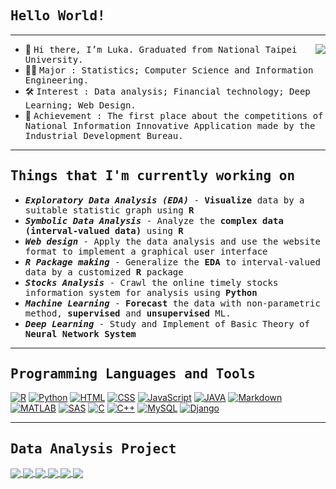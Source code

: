 
    
## <samp>Hello World!</samp>

---
<img align="right" src="https://github-readme-stats-anuraghazra1.vercel.app/api/top-langs/?username=kiangkiangkiang&layout=compact&theme=onedark" />

- 👋 <samp>Hi there, I’m Luka. Graduated from National Taipei University.</samp>
- 👨‍💻 <samp>Major : Statistics; Computer Science and Information Engineering.</samp>
- 🛠 <samp>Interest : Data analysis; Financial technology; Deep Learning; Web Design.</samp>
- 🙋 <samp>Achievement : The first place about the competitions of National Information Innovative Application made by the Industrial Development Bureau.</samp>
<!--- 
kiangkiangkiang/kiangkiangkiang is a ✨ special ✨ repository because its `README.md` (this file) appears on your GitHub profile.
You can click the Preview link to take a look at your changes.
--->


---
## <samp>Things that I'm currently working on</samp>

- <samp><em><b>Exploratory Data Analysis (EDA)</b></em> - <b>Visualize</b> data by a suitable statistic graph using <b>R</b></samp>
- <samp><em><b>Symbolic Data Analysis</b></em> - Analyze the <b>complex data (interval-valued data)</b> using <b>R</b></samp>
- <samp><em><b>Web design</b></em> - Apply the data analysis and use the website format to implement a graphical user interface</samp>
- <samp><em><b>R Package making</b></em> - Generalize the <b>EDA</b> to interval-valued data by a customized <b>R</b> package</samp>
- <samp><em><b>Stocks Analysis</b></em> - Crawl the online timely stocks information system for analysis using <b>Python</b></samp>
- <samp><em><b>Machine Learning</b></em> - <b>Forecast</b> the data with non-parametric method, <b>supervised</b> and <b>unsupervised</b> ML.</samp>
- <samp><em><b>Deep Learning</b></em> - Study and Implement of Basic Theory of <b>Neural Network System</b></samp>


---

## <samp>Programming Languages and Tools</samp>

<p>    
    <a href="#"><img alt="R" src="https://img.shields.io/badge/R%20-%2300599R.svg?logo=R%2B%2B&logoColor=white"></a>
    <a href="#"><img alt="Python"  src="https://img.shields.io/badge/python%20-%23F7DF1E.svg?logo=python&logoColor=black"></a>
    <a href="#"><img alt="HTML" src="https://img.shields.io/badge/HTML%20-%23E34F26.svg?logo=html5&logoColor=white"></a>
    <a href="#"><img alt="CSS" src="https://img.shields.io/badge/CSS%20-%231572B6.svg?logo=css3&logoColor=white"></a>
    <a href="#"><img alt="JavaScript" src="https://img.shields.io/badge/JavaScript%20-%23F7DF1E.svg?logo=javascript&logoColor=black"></a>  
    <a href="#"><img alt="JAVA" src="https://img.shields.io/badge/JAVA%20-%23E34F26.svg?logo=JAVA&logoColor=white"></a>
    <a href="#"><img alt="Markdown" src="https://img.shields.io/badge/Markdown-%23000000.svg?logo=markdown&logoColor=white"></a>
    <a href="#"><img alt="MATLAB"  src="https://img.shields.io/badge/MATLAB%20-%23E34F26.svg?logo=MATLAB&logoColor=white"></a>
    <a href="#"><img alt="SAS"  src="https://img.shields.io/badge/SAS%20-%231572B6.svg?logo=sas&logoColor=white"></a>
    <a href="#"><img alt="C" src="https://img.shields.io/badge/C%20-%232370ED.svg?logo=c&logoColor=white"></a>
    <a href="#"><img alt="C++" src="https://img.shields.io/badge/C++%20-%2300599C.svg?logo=c%2B%2B&logoColor=white"></a>
    <a href="#"><img alt="MySQL"  src="https://img.shields.io/badge/MySQL-%23000000.svg?logo=MySQL&logoColor=white"></a>
    <a href="#"><img alt="Django"  src="https://img.shields.io/badge/Django%20-%23F7DF1E.svg?logo=Django&logoColor=black"></a>
</p>



---


## <samp>Data Analysis Project</samp>
  
  <a href="https://github.com/kiangkiangkiang/ggESDA">
  <img align="center" src="https://github-readme-stats.vercel.app/api/pin/?username=kiangkiangkiang&repo=ggESDA&theme=great-gatsby" />
</a>
<a href="https://github.com/kiangkiangkiang/Apartment-Recommended-system">
  <img align="center" src="https://github-readme-stats.vercel.app/api/pin/?username=kiangkiangkiang&repo=Apartment-Recommended-system&theme=great-gatsby" />
</a>

  <a href="https://github.com/kiangkiangkiang/RESEARCH">
  <img align="center" src="https://github-readme-stats.vercel.app/api/pin/?username=kiangkiangkiang&repo=RESEARCH&theme=great-gatsby" />
</a>
<a href="https://github.com/kiangkiangkiang/MATLAB_Stocks_Information_System">
  <img align="center" src="https://github-readme-stats.vercel.app/api/pin/?username=kiangkiangkiang&repo=MATLAB_Stocks_Information_System&theme=great-gatsby" />
</a>

  <a href="https://github.com/kiangkiangkiang/Statistical-Analysis-System-By-JAVA-and-MySQL">
  <img align="center" src="https://github-readme-stats.vercel.app/api/pin/?username=kiangkiangkiang&repo=Statistical-Analysis-System-By-JAVA-and-MySQL&theme=great-gatsby" />
</a>
<a href="https://github.com/kiangkiangkiang/MATLAB_Database">
  <img align="center" src="https://github-readme-stats.vercel.app/api/pin/?username=kiangkiangkiang&repo=MATLAB_Database&theme=great-gatsby" />
</a>
  



